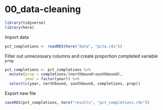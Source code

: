 00\_data-cleaning
================

``` r
library(tidyverse)
library(here)
```

Import data

``` r
pct_completions <- readRDS(here("data", "pcta.rds"))
```

Filter out unnecessary columns and create proportion completed variable
`prop`

``` r
pct_completions <- pct_completions %>%
  mutate(prop = completions/(northbound+southbound),
         year = factor(year)) %>%
  select(c(year, northbound, southbound, completions, prop))
```

Export new file

``` r
saveRDS(pct_completions, here("results", "pct_completions.rds"))
```
